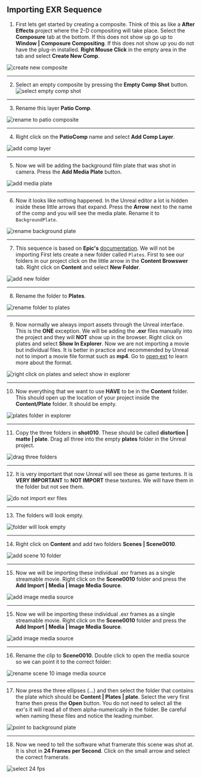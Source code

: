 ## Importing EXR Sequence 

1.  First lets get started by creating a composite.  Think of this as like a **After Effects** project where the 2-D compositing will take place. Select the **Composure** tab at the bottom.  If this does not show up go up to **Window | Composure Compositing**.  If this does not show up you do not have the plug-in installed. **Right Mouse Click** in the empty area in the tab and select **Create New Comp**. 

![create new composite](../images/newComp.jpg)

***

2.  Select an empty composite by pressing the **Empty Comp Shot** button.
![select empty comp shot](../images/emptyCompShot.jpg)

***

3. Rename this layer **Patio Comp**.

![rename to patio composite](../images/renamePatioComp.jpg)

***

4.  Right click on the **PatioComp** name and select **Add Comp Layer**.

![add comp layer](../images/addCompLayer.jpg)

***

5. Now we will be adding the background film plate that was shot in camera.  Press the **Add Media Plate** button.

![add media plate](../images/addMediaPlateLayer.jpg)

***

6. Now it looks like nothing happened.  In the Unreal editor a lot is hidden inside these little arrows that expand.  Press the **Arrow** next to the name of the comp and you will see the media plate.  Rename it to `BackgroundPlate`.

![rename background plate](../images/renameBackgroundPlate.jpg)

***

7.  This sequence is based on **Epic's** [documentation](https://docs.unrealengine.com/en-US/WorkingWithMedia/MediaFramework/HowTo/ImgMediaSource/index.html).  We will not be importing First lets create a new folder called `Plates`. First to see our folders in our project click on the little arrow in the **Content Browswer** tab.  Right click on **Content** and select **New Folder**.

![add new folder](../images/addPlateFolder.jpg)

***

8. Rename the folder to **Plates**.

![rename folder to plates](../images/renameToPlates.jpg)

***

9.  Now normally we always import assets through the Unreal interface.  This is the **ONE** exception.  We will be adding the **.exr** files manually into the project and they will **NOT** show up in the browser. Right click on plates and select **Show In Explorer**. Now we are not importing a movie but individual files.  It is better in practice and recommended by Unreal not to import a movie file format such as **mp4**.  Go to [open ext](https://en.wikipedia.org/wiki/OpenEXR) to learn more about the format.

![right click on plates and select show in explorer](../images/showPlatesInExplorer.jpg)

*** 

10. Now everything that we want to use **HAVE** to be in the **Content** folder.  This should open up the location of your project inside the **Content/Plate** folder.  It should be empty.

![plates folder in explorer](../images/platesInExplorer.jpg)

***

11. Copy the three folders in **shot010**.  These should be called **distortion | matte | plate**.  Drag all three into the empty **plates** folder in the Unreal project.

![drag three folders](../images/copyThreeExrFolders.jpg)

***

12. It is very important that now Unreal will see these as game textures.  It is **VERY IMPORTANT** to **NOT IMPORT** these textures.  We will have them in the folder but not see them.

![do not import exr files](../images/copyThreeExrFolders.jpg)

***

13.  The folders will look empty.

![folder will look empty](../images/foldersLookEmpty.jpg)

***

14.  Right click on **Content** and add two folders **Scenes | Scene0010**.

![add scene 10 folder](../images/addScene10Folder.jpg)

***

15. Now we will be importing these individual .exr frames as a single streamable movie.  Right click on the **Scene0010** folder and press the **Add Import | Media | Image Media Source**.

![add image media source](../images/addMediaSource.jpg)

***

15. Now we will be importing these individual .exr frames as a single streamable movie.  Right click on the **Scene0010** folder and press the **Add Import | Media | Image Media Source**.

![add image media source](../images/addMediaSource.jpg)

***

16.  Rename the clip to **Scene0010**.  Double click to open the media source so we can point it to the correct folder:

![rename scene 10 image media source](../images/scene10Clip.jpg)

***

17. Now press the three ellipses (...) and then select the folder that contains the plate which should be **Content | Plates | plate**. Select the very first frame then press the **Open** button.  You do not need to select all the exr's it will read all of them alpha-numerically in the folder.  Be careful when naming these files and notice the leading number.

![point to background plate](../images/selectBackgroundPlate.jpg)

***

18. Now we need to tell the software what framerate this scene was shot at.  It is shot in **24 Frames per Second**.  Click on the small arrow and select the correct framerate.

![select 24 fps](../images/changeTo24FPS.jpg)

